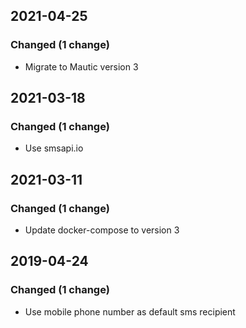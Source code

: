 ## 2021-04-25

### Changed (1 change)

- Migrate to Mautic version 3

## 2021-03-18

### Changed (1 change)

- Use smsapi.io

## 2021-03-11

### Changed (1 change)

- Update docker-compose to version 3

## 2019-04-24

### Changed (1 change)

- Use mobile phone number as default sms recipient
